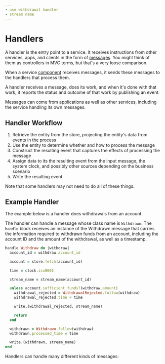 ```yaml
---
- use withdrawal handler
- stream name
---
```


# Handlers

A handler is the entry point to a service. It receives instructions from other services, apps, and clients in the form of [messages](/glossary.md#message). You might think of them as controllers in MVC terms, but that's a very loose comparison.

When a service [component](/glossary.md#component) receives messages, it sends these messages to the handlers that process them.

A handler receives a message, does its work, and when it's done with that work, it reports the status and outcome of that work by publishing an event.

Messages can come from applications as well as other services, including the service handling its own messages.

## Handler Workflow

1. Retrieve the entity from the store, projecting the entity's data from events in the process
2. Use the entity to determine whether and how to process the message
3. Construct the resulting event that captures the effects of processing the message
4. Assign data to its the resulting event from the input message, the system clock, and possibly other sources depending on the business scenario
4. Write the resulting event

Note that some handlers may not need to do all of these things.

## Example Handler

The example below is a handler does withdrawals from an account.

The handler can handle a message whose class name is `Withdrawn`. The `handle` block receives an instance of the Withdrawn message that carries the information required to withdrawn funds from an account, including the account ID and the amount of the withdrawal, as well as a timestamp.

``` ruby
handle Withdraw do |withdraw|
  account_id = withdraw.account_id

  account = store.fetch(account_id)

  time = clock.iso8601

  stream_name = stream_name(account_id)

  unless account.sufficient_funds?(withdraw.amount)
    withdrawal_rejected = WithdrawalRejected.follow(withdraw)
    withdrawal_rejected.time = time

    write.(withdrawal_rejected, stream_name)

    return
  end

  withdrawn = Withdrawn.follow(withdraw)
  withdrawn.processed_time = time

  write.(withdrawn, stream_name)
end
```

Handlers can handle many different kinds of messages:


